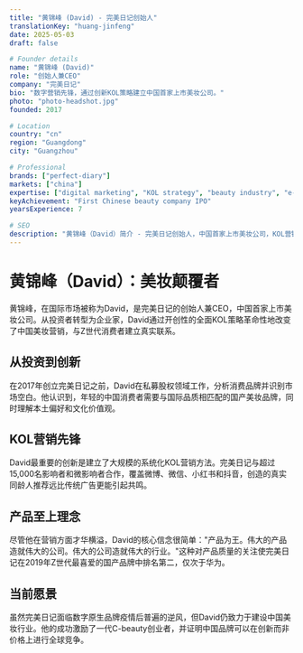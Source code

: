 ```yaml
---
title: "黄锦峰 (David) - 完美日记创始人"
translationKey: "huang-jinfeng"
date: 2025-05-03
draft: false

# Founder details
name: "黄锦峰 (David)"
role: "创始人兼CEO"
company: "完美日记"
bio: "数字营销先锋，通过创新KOL策略建立中国首家上市美妆公司。"
photo: "photo-headshot.jpg"
founded: 2017

# Location
country: "cn"
region: "Guangdong"
city: "Guangzhou"

# Professional
brands: ["perfect-diary"]
markets: ["china"]
expertise: ["digital marketing", "KOL strategy", "beauty industry", "e-commerce"]
keyAchievement: "First Chinese beauty company IPO"
yearsExperience: 7

# SEO
description: "黄锦峰（David）简介 - 完美日记创始人，中国首家上市美妆公司，KOL营销策略先锋。"
---
```


# 黄锦峰（David）：美妆颠覆者

黄锦峰，在国际市场被称为David，是完美日记的创始人兼CEO，中国首家上市美妆公司。从投资者转型为企业家，David通过开创性的全面KOL策略革命性地改变了中国美妆营销，与Z世代消费者建立真实联系。

## 从投资到创新

在2017年创立完美日记之前，David在私募股权领域工作，分析消费品牌并识别市场空白。他认识到，年轻的中国消费者需要与国际品质相匹配的国产美妆品牌，同时理解本土偏好和文化价值观。

## KOL营销先锋

David最重要的创新是建立了大规模的系统化KOL营销方法。完美日记与超过15,000名影响者和微影响者合作，覆盖微博、微信、小红书和抖音，创造的真实同龄人推荐远比传统广告更能引起共鸣。

## 产品至上理念

尽管他在营销方面才华横溢，David的核心信念很简单："产品为王。伟大的产品造就伟大的公司。伟大的公司造就伟大的行业。"这种对产品质量的关注使完美日记在2019年Z世代最喜爱的国产品牌中排名第二，仅次于华为。

## 当前愿景

虽然完美日记面临数字原生品牌疫情后普遍的逆风，但David仍致力于建设中国美妆行业。他的成功激励了一代C-beauty创业者，并证明中国品牌可以在创新而非价格上进行全球竞争。
